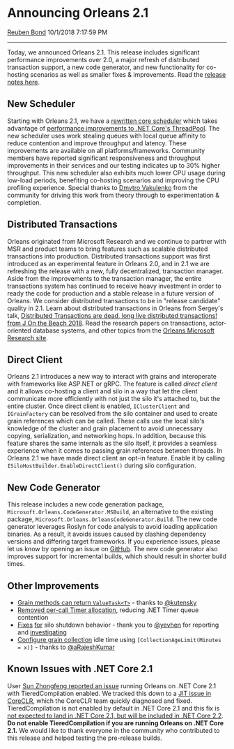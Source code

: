 Announcing Orleans 2.1
======================

[Reuben Bond](https://github.com/ReubenBond)
10/1/2018 7:17:59 PM

* * * * *

Today, we announced Orleans 2.1.
This release includes significant performance improvements over 2.0, a major refresh of distributed transaction support, a new code generator, and new functionality for co-hosting scenarios as well as smaller fixes & improvements.
Read the [release notes here](https://github.com/dotnet/orleans/releases/tag/v2.1.0).

New Scheduler
-------------

Starting with Orleans 2.1, we have a [rewritten core scheduler](https://github.com/dotnet/orleans/pull/3792) which takes advantage of [performance improvements to .NET Core's ThreadPool](https://blogs.msdn.microsoft.com/dotnet/2017/06/07/performance-improvements-in-net-core/).
The new scheduler uses work stealing queues with local queue affinity to reduce contention and improve throughput and latency.
These improvements are available on all platforms/frameworks.
Community members have reported significant responsiveness and throughput improvements in their services and our testing indicates up to 30% higher throughput.
This new scheduler also exhibits much lower CPU usage during low-load periods, benefiting co-hosting scenarios and improving the CPU profiling experience.
Special thanks to [Dmytro Vakulenko](https://twitter.com/dVakulen) from the community for driving this work from theory through to experimentation & completion.

Distributed Transactions
------------------------

Orleans originated from Microsoft Research and we continue to partner with MSR and product teams to bring features such as scalable distributed transactions into production.
Distributed transactions support was first introduced as an experimental feature in Orleans 2.0, and in 2.1 we are refreshing the release with a new, fully decentralized, transaction manager.
Aside from the improvements to the transaction manager, the entire transactions system has continued to receive heavy investment in order to ready the code for production and a stable release in a future version of Orleans. We consider distributed transactions to be in "release candidate" quality in 2.1.
Learn about distributed transactions in Orleans from Sergey's talk, [Distributed Transactions are dead, long live distributed transactions! from J On the Beach 2018](https://www.youtube.com/watch?v=8A5bRdyZXJw).
Read the research papers on transactions, actor-oriented database systems, and other topics from the [Orleans Microsoft Research site](https://www.microsoft.com/en-us/research/project/orleans-virtual-actors/#!publications).

Direct Client
-------------

Orleans 2.1 introduces a new way to interact with grains and interoperate with frameworks like ASP.NET or gRPC.
The feature is called *direct client* and it allows co-hosting a client and silo in a way that let the client communicate more efficiently with not just the silo it's attached to, but the entire cluster.
Once direct client is enabled, `IClusterClient` and `IGrainFactory` can be resolved from the silo container and used to create grain references which can be called.
These calls use the local silo's knowledge of the cluster and grain placement to avoid unnecessary copying, serialization, and networking hops.
In addition, because this feature shares the same internals as the silo itself, it provides a seamless experience when it comes to passing grain references between threads.
In Orleans 2.1 we have made direct client an opt-in feature.
Enable it by calling `ISiloHostBuilder.EnableDirectClient()` during silo configuration.

New Code Generator
------------------

This release includes a new code generation package, `Microsoft.Orleans.CodeGenerator.MSBuild`, an alternative to the existing package, `Microsoft.Orleans.OrleansCodeGenerator.Build`.
The new code generator leverages Roslyn for code analysis to avoid loading application binaries.
As a result, it avoids issues caused by clashing dependency versions and differing target frameworks.
If you experience issues, please let us know by opening an issue on [GitHub](https://github.com/dotnet/orleans/).
The new code generator also improves support for incremental builds, which should result in shorter build times.

Other Improvements
------------------

-   [Grain methods can return
    `ValueTask<T>`](https://github.com/dotnet/orleans/pull/4562) -
    thanks to [@kutensky](https://twitter.com/kutensky)
-   [Removed per-call Timer
    allocation](https://github.com/dotnet/orleans/pull/4399), reducing
    .NET Timer queue contention
-   [Fixes](https://github.com/dotnet/orleans/pull/4853)
    [for](https://github.com/dotnet/orleans/pull/4883) silo shutdown
    behavior - thank you to [@yevhen](https://twitter.com/yevhen) for
    reporting and
    [investigating](https://github.com/dotnet/orleans/issues/4757)
-   [Configure grain
    collection](https://github.com/dotnet/orleans/pull/4890) idle time
    using `[CollectionAgeLimit(Minutes = x)]` - thanks to
    [@aRajeshKumar](https://github.com/arajeshkumar)

Known Issues with .NET Core 2.1
-------------------------------

User [Sun Zhongfeng reported an issue](https://github.com/dotnet/orleans/issues/4990) running Orleans on .NET Core 2.1 with TieredCompilation enabled.
We tracked this down to a [JIT issue in CoreCLR](https://github.com/dotnet/coreclr/issues/20040), which the CoreCLR team quickly diagnosed and fixed.
TieredCompilation is not enabled by default in .NET Core 2.1 and this fix is [not expected to land in .NET Core 2.1, but will be included in .NET Core 2.2](https://github.com/dotnet/coreclr/pull/20083#issuecomment-424464934).
**Do not enable TieredCompilation if you are running Orleans on .NET Core 2.1.** We would like to thank everyone in the community who contributed to this release and helped testing the pre-release builds.

